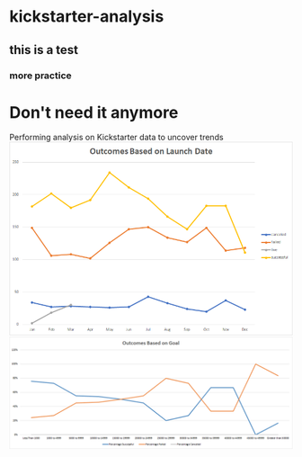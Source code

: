 # kickstarter-analysis
## this is a test
### more practice
# Don't need it anymore

Performing analysis on Kickstarter data to uncover trends
![Outcomes_Based_on_Launch_Date.png](https://github.com/frostbrosracing/kickstarter-analysis/blob/main/Resources/Outcomes_Based_on_Launch_Date.png)
![Outcomes_vs_Goals.png](https://github.com/frostbrosracing/kickstarter-analysis/blob/main/Resources/Outcomes_vs_Goals.png)
